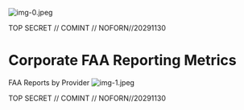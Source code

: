 ![img-0.jpeg](img-0.jpeg)

TOP SECRET // COMINT // NOFORN//20291130

# Corporate FAA Reporting Metrics 

FAA Reports by Provider
![img-1.jpeg](img-1.jpeg)

TOP SECRET // COMINT // NOFORN//20291130
